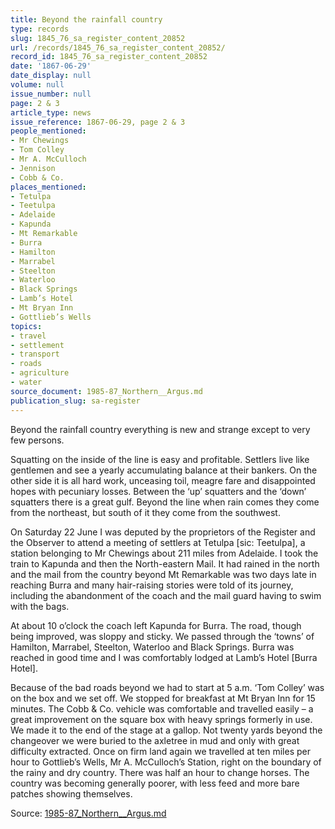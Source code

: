 ```yaml
---
title: Beyond the rainfall country
type: records
slug: 1845_76_sa_register_content_20852
url: /records/1845_76_sa_register_content_20852/
record_id: 1845_76_sa_register_content_20852
date: '1867-06-29'
date_display: null
volume: null
issue_number: null
page: 2 & 3
article_type: news
issue_reference: 1867-06-29, page 2 & 3
people_mentioned:
- Mr Chewings
- Tom Colley
- Mr A. McCulloch
- Jennison
- Cobb & Co.
places_mentioned:
- Tetulpa
- Teetulpa
- Adelaide
- Kapunda
- Mt Remarkable
- Burra
- Hamilton
- Marrabel
- Steelton
- Waterloo
- Black Springs
- Lamb’s Hotel
- Mt Bryan Inn
- Gottlieb’s Wells
topics:
- travel
- settlement
- transport
- roads
- agriculture
- water
source_document: 1985-87_Northern__Argus.md
publication_slug: sa-register
---
```


Beyond the rainfall country everything is new and strange except to very few persons.

Squatting on the inside of the line is easy and profitable.  Settlers live like gentlemen and see a yearly accumulating balance at their bankers.  On the other side it is all hard work, unceasing toil, meagre fare and disappointed hopes with pecuniary losses.  Between the ‘up’ squatters and the ‘down’ squatters there is a great gulf.  Beyond the line when rain comes they come from the northeast, but south of it they come from the southwest.

On Saturday 22 June I was deputed by the proprietors of the Register and the Observer to attend a meeting of settlers at Tetulpa [sic: Teetulpa], a station belonging to Mr Chewings about 211 miles from Adelaide.  I took the train to Kapunda and then the North-eastern Mail.  It had rained in the north and the mail from the country beyond Mt Remarkable was two days late in reaching Burra and many hair-raising stories were told of its journey, including the abandonment of the coach and the mail guard having to swim with the bags.

At about 10 o’clock the coach left Kapunda for Burra.  The road, though being improved, was sloppy and sticky.  We passed through the ‘towns’ of Hamilton, Marrabel, Steelton, Waterloo and Black Springs.  Burra was reached in good time and I was comfortably lodged at Lamb’s Hotel [Burra Hotel].

Because of the bad roads beyond we had to start at 5 a.m.  ‘Tom Colley’ was on the box and we set off.  We stopped for breakfast at Mt Bryan Inn for 15 minutes.  The Cobb & Co. vehicle was comfortable and travelled easily – a great improvement on the square box with heavy springs formerly in use.  We made it to the end of the stage at a gallop.  Not twenty yards beyond the changeover we were buried to the axletree in mud and only with great difficulty extracted.  Once on firm land again we travelled at ten miles per hour to Gottlieb’s Wells, Mr A. McCulloch’s Station, right on the boundary of the rainy and dry country.  There was half an hour to change horses.  The country was becoming generally poorer, with less feed and more bare patches showing themselves.

Source: [1985-87_Northern__Argus.md](/downloads/markdown/1985-87_Northern__Argus.md)
